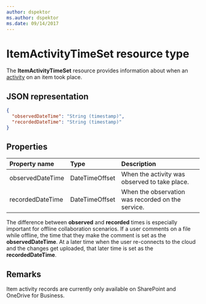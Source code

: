```yaml
---
author: dspektor
ms.author: dspektor
ms.date: 09/14/2017
---
```

# ItemActivityTimeSet resource type

The **ItemActivityTimeSet** resource provides information about when an [activity][activity] on an item took place.

[activity]: itemActivity.md

## JSON representation

<!-- {
  "blockType": "resource",
  "optionalProperties": [ ],
  "keyProperty": "id",
  "@type": "microsoft.graph.itemActivityTimeSet",
  "@type.aka": "oneDrive.times",
  "@property.aka": "observedDateTime=observedTime recordedDateTime=recordedTime"
}-->

```json
{
  "observedDateTime": "String (timestamp)",
  "recordedDateTime": "String (timestamp)"
}
```

## Properties

| Property name    | Type           | Description
|:-----------------|:---------------|:-----------------------------------------
| observedDateTime | DateTimeOffset | When the activity was observed to take place.
| recordedDateTime | DateTimeOffset | When the observation was recorded on the service.

The difference between **observed** and **recorded** times is especially important for offline collaboration scenarios.
If a user comments on a file while offline, the time that they make the comment is set as the **observedDateTime**.
At a later time when the user re-connects to the cloud and the changes get uploaded, that later time is set as the **recordedDateTime**.

## Remarks

Item activity records are currently only available on SharePoint and OneDrive for Business.

<!-- {
  "type": "#page.annotation",
  "description": "The ItemActionSet object provides information about an activity that took place on an item.",
  "keywords": "activities,activity,action",
  "section": "documentation",
  "tocPath": "Resources/ItemActionSet"
} -->
